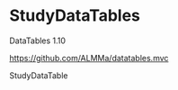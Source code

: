 StudyDataTables
===============
DataTables 1.10

https://github.com/ALMMa/datatables.mvc

StudyDataTable
